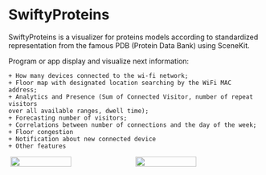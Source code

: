 # SwiftyProteins
SwiftyProteins is a visualizer for proteins models according to standardized representation from the famous PDB (Protein Data Bank) using SceneKit.


 Program or app display and visualize next information:
  ```
  + How many devices connected to the wi-fi network;
  + Floor map with designated location searching by the WiFi MAC address;
  + Analytics and Presence (Sum of Connected Visitor, number of repeat visitors
  over all available ranges, dwell time);
  + Forecasting number of visitors;
  + Correlations between number of connections and the day of the week;
  + Floor congestion
  + Notification about new connected device  
  + Other features
  ```


<div style="display: flex; justify-content: space-around;">


  <br/>
  <img src="https://github.com/iosypenk/SwiftyCompanion/blob/master/screenshoots/iosypenk_gif_1.gif" width="49%" />
  <img src="https://github.com/iosypenk/SwiftyCompanion/blob/master/screenshoots/iosypenk_gif_2.gif" width="49%" />
  <br/>
 

  <br/>

  
</div>
